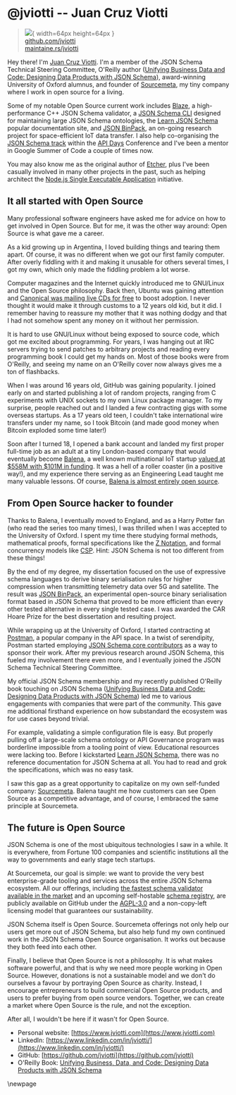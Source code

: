 # @jviotti -- Juan Cruz Viotti

> ![](https://github.com/jviotti.png){ width=64px height=64px }  
> [github.com/jviotti](https://github.com/jviotti)  
> [maintaine.rs/jviotti](https://maintaine.rs/jviotti)

Hey there! I'm [Juan Cruz Viotti](https://www.linkedin.com/in/jviotti/). I'm a
member of the JSON Schema Technical Steering Committee, O'Reilly author
([Unifying Business Data and Code: Designing Data Products with JSON
Schema](https://learning.oreilly.com/library/view/unifying-business-data/9781098144999/)),
award-winning University of Oxford alumnus, and founder of
[Sourcemeta](https://www.sourcemeta.com), my tiny company where I work in open
source for a living.

Some of my notable Open Source current work includes
[Blaze](https://github.com/sourcemeta/blaze), a high-performance C++ JSON
Schema validator, a [JSON Schema CLI](https://github.com/sourcemeta/jsonschema)
designed for maintaining large JSON Schema ontologies, the [Learn JSON
Schema](https://www.learnjsonschema.com) popular documentation site, and [JSON
BinPack](https://github.com/sourcemeta/jsonbinpack), an on-going research
project for space-efficient IoT data transfer. I also help co-organising the
[JSON Schema track](https://conference.json-schema.org) within the [API
Days](https://www.apidays.global) Conference and I've been a mentor in Google
Summer of Code a couple of times now.

You may also know me as the original author of
[Etcher](https://github.com/balena-io/etcher), plus I've been casually involved
in many other projects in the past, such as helping architect the [Node.js
Single Executable Application](https://github.com/nodejs/single-executable)
initiative.

## It all started with Open Source

Many professional software engineers have asked me for advice on how to get
involved in Open Source. But for me, it was the other way around: Open Source
is what gave me a career.

As a kid growing up in Argentina, I loved building things and tearing them
apart. Of course, it was no different when we got our first family computer.
After overly fiddling with it and making it unusable for others several times,
I got my own, which only made the fiddling problem a lot worse.

Computer magazines and the Internet quickly introduced me to GNU/Linux and the
Open Source philosophy. Back then, Ubuntu was gaining attention and [Canonical
was mailing live CDs for
free](https://web.archive.org/web/20060824154750/https://shipit.ubuntu.com/) to
boost adoption. I never thought it would make it through customs to a 12 years
old kid, but it did. I remember having to reassure my mother that it was
nothing dodgy and that I had not somehow spent any money on it without her
permission.

It is hard to use GNU/Linux without being exposed to source code, which got me
excited about programming. For years, I was hanging out at IRC servers trying
to send patches to arbitrary projects and reading every programming book I
could get my hands on. Most of those books were from O'Reilly, and seeing my
name on an O'Reilly cover now always gives me a ton of flashbacks.

When I was around 16 years old, GitHub was gaining popularity. I joined early
on and started publishing a lot of random projects, ranging from C experiments
with UNIX sockets to my own Linux package manager. To my surprise, people
reached out and I landed a few contracting gigs with some overseas startups. As
a 17 years old teen, I couldn't take international wire transfers under my
name, so I took Bitcoin (and made good money when Bitcoin exploded some time
later!)

Soon after I turned 18, I opened a bank account and landed my first proper
full-time job as an adult at a tiny London-based company that would eventually
become [Balena](https://www.balena.io), a well known multinational IoT startup
[valued at $558M with $101M in
funding](https://tracxn.com/d/companies/balena/__JtBmhcg6AzZ55v7bc2Gdc5BeiFUvVzfp50VJgNYEYjA).
It was a hell of a roller coaster (in a positive way!), and my experience
there serving as an Engineering Lead taught me many valuable lessons. Of
course, [Balena is almost entirely open
source](https://github.com/balena-io/open-balena).

## From Open Source hacker to founder

Thanks to Balena, I eventually moved to England, and as a Harry Potter fan (who
read the series too many times), I was thrilled when I was accepted to the
University of Oxford. I spent my time there studying formal methods,
mathematical proofs, formal specifications like the [Z
Notation](https://www.amazon.com/Using-Specification-Refinement-Prentice-hall-International/dp/0139484728),
and formal concurrency models like
[CSP](https://www.amazon.com/Communicating-sequential-processes-Prentice-Hall-International/dp/0131532715).
Hint: JSON Schema is not too different from these things!

By the end of my degree, my dissertation focused on the use of expressive
schema languages to derive binary serialisation rules for higher compression
when transmitting telemetry data over 5G and satellite. The result was [JSON
BinPack](https://www.jviotti.com/dissertation.pdf), an experimental open-source
binary serialisation format based in JSON Schema that proved to be more
efficient than every other tested alternative in every single tested case. I
was awarded the CAR Hoare Prize for the best dissertation and resulting
project.

While wrapping up at the University of Oxford, I started contracting at
[Postman](https://www.postman.com), a popular company in the API space. In a
twist of serendipity, Postman started employing [JSON Schema core
contributors](https://opencollective.com/json-schema/updates/ben-hutton-joins-postman)
as a way to sponsor their work. After my previous research around JSON Schema,
this fueled my involvement there even more, and I eventually joined the JSON
Schema Technical Steering Committee.

My official JSON Schema membership and my recently published O'Reilly book
touching on JSON Schema ([Unifying Business Data and Code: Designing Data
Products with JSON
Schema](https://learning.oreilly.com/library/view/unifying-business-data/9781098144999/))
led me to various engagements with companies that were part of the community.
This gave me additional firsthand experience on how substandard the ecosystem
was for use cases beyond trivial.

For example, validating a simple configuration file is easy. But properly
pulling off a large-scale schema ontology or API Governance program was
borderline impossible from a tooling point of view. Educational resources were
lacking too. Before I kickstarted [Learn JSON
Schema](https://www.learnjsonschema.com), there was no reference documentation
for JSON Schema at all. You had to read and grok the specifications, which was
no easy task.

I saw this gap as a great opportunity to capitalize on my own self-funded
company: [Sourcemeta](https://www.sourcemeta.com). Balena taught me how
customers can see Open Source as a competitive advantage, and of course, I
embraced the same principle at Sourcemeta.

## The future is Open Source

JSON Schema is one of the most ubiquitous technologies I saw in a while. It is
everywhere, from Fortune 100 companies and scientific institutions all the way
to governments and early stage tech startups.

At Sourcemeta, our goal is simple: we want to provide the very best
enterprise-grade tooling and services across the entire JSON Schema ecosystem.
All our offerings, including [the fastest schema validator available in the
market](https://github.com/sourcemeta/blaze) and an upcoming self-hostable
[schema registry](https://github.com/sourcemeta/registry), are publicly
available on GitHub under the
[AGPL-3.0](https://www.gnu.org/licenses/agpl-3.0.en.html) and a non-copy-left
licensing model that guarantees our sustainability.

JSON Schema itself is Open Source. Sourcemeta offerings not only help our users
get more out of JSON Schema, but also help fund my own continued work in the
JSON Schema Open Source organisation. It works out because they both feed into
each other.

Finally, I believe that Open Source is not a philosophy. It is what makes
software powerful, and that is why we need more people working in Open Source.
However, donations is not a sustainable model and we don't do ourselves a
favour by portraying Open Source as charity. Instead, I encourage entrepreneurs
to build commercial Open Source products, and users to prefer buying from open
source vendors. Together, we can create a market where Open Source is the
rule, and not the exception.

After all, I wouldn't be here if it wasn't for Open Source.

- Personal website: [https://www.jviotti.com](https://www.jviotti.com)
- LinkedIn: [https://www.linkedin.com/in/jviotti/](https://www.linkedin.com/in/jviotti/)
- GitHub: [https://github.com/jviotti](https://github.com/jviotti)
- O'Reilly Book: [Unifying Business, Data, and Code: Designing Data
  Products with JSON Schema](https://learning.oreilly.com/library/view/unifying-business-data/9781098144999/)

\newpage
